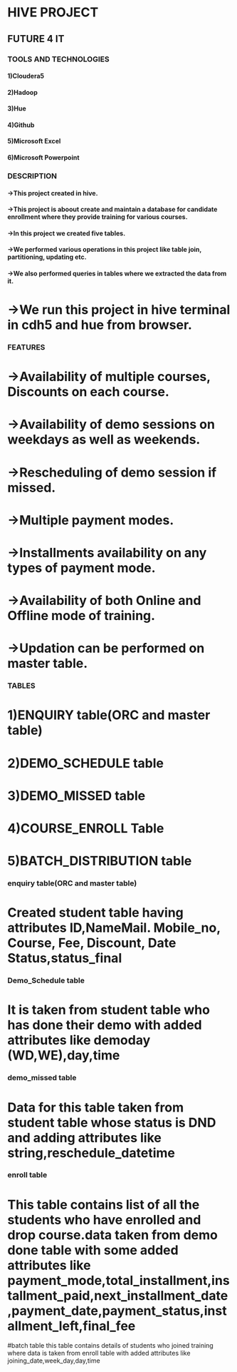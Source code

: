 # HIVE PROJECT
## FUTURE 4 IT
### TOOLS AND TECHNOLOGIES
#### 1)Cloudera5
#### 2)Hadoop
#### 3)Hue
#### 4)Github
#### 5)Microsoft Excel
#### 6)Microsoft Powerpoint

### DESCRIPTION
#### ->This project created in hive. 
#### ->This project is aboout create and maintain a database for candidate enrollment where they provide training for various courses.
#### ->In this project we created five tables.
#### ->We performed various operations in this project like table join, partitioning, updating etc.
#### ->We also performed queries in tables where we extracted the data from it.
# ->We run this project in hive terminal in cdh5 and hue from browser.

### FEATURES
# ->Availability of multiple courses, Discounts on each course.
# ->Availability of demo sessions on weekdays as well as weekends.
# ->Rescheduling of demo session if missed.
# ->Multiple payment modes.
# ->Installments availability on any types of payment mode.
# ->Availability of both Online and Offline mode of training.
# ->Updation can be performed on master table.

### TABLES
# 1)ENQUIRY table(ORC and master table)
# 2)DEMO_SCHEDULE table
# 3)DEMO_MISSED table
# 4)COURSE_ENROLL Table
# 5)BATCH_DISTRIBUTION table


### enquiry table(ORC and master table)
# Created student table having attributes ID,NameMail. Mobile_no, Course, Fee, Discount, Date Status,status_final

### Demo_Schedule table
# It is taken from student table who has done their demo with added attributes like demoday (WD,WE),day,time

### demo_missed table
# Data for this table taken from student table whose status is DND and adding attributes like string,reschedule_datetime

### enroll table
# This table contains list of all the students who have enrolled and drop course.data taken from demo done table with some added attributes like payment_mode,total_installment,installment_paid,next_installment_date,payment_date,payment_status,installment_left,final_fee

#batch table
this table contains details of students who joined training where data is taken from enroll table with added attributes like joining_date,week_day,day,time
